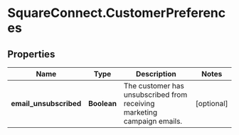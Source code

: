 # SquareConnect.CustomerPreferences

## Properties
Name | Type | Description | Notes
------------ | ------------- | ------------- | -------------
**email_unsubscribed** | **Boolean** | The customer has unsubscribed from receiving marketing campaign emails. | [optional] 


